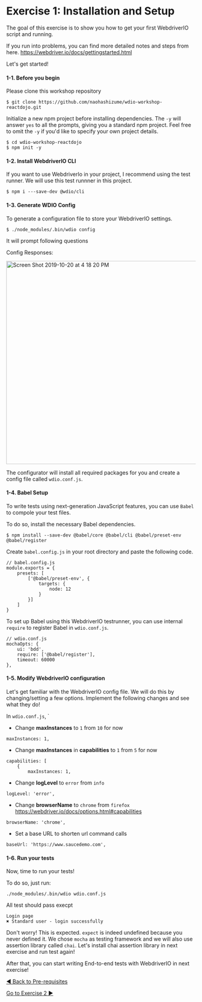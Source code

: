 # Exercise 1: Installation and Setup

The goal of this exercise is to show you how to get your first WebdriverIO script and running.

If you run into problems, you can find more detailed notes and steps from here. https://webdriver.io/docs/gettingstarted.html

Let's get started!

#### 1-1. Before you begin

Please clone this workshop repository

```
$ git clone https://github.com/naohashizume/wdio-workshop-reactdojo.git
```

Initialize a new npm project before installing dependencies. The `-y` will answer `yes` to all the prompts, giving you a standard npm project. Feel free to omit the `-y` if you'd like to specify your own project details.

```
$ cd wdio-workshop-reactdojo
$ npm init -y
```

#### 1-2. Install WebdriverIO CLI

If you want to use WebdriverIo in your project, I recommend using the test runner. We will use this test runnner in this project. 

```
$ npm i ---save-dev @wdio/cli
```

#### 1-3. Generate WDIO Config

To generate a configuration file to store your WebdriverIO settings.

```
$ ./node_modules/.bin/wdio config
```

It will prompt following questions

Config Responses:

<img width="540" alt="Screen Shot 2019-10-20 at 4 18 20 PM" src="https://user-images.githubusercontent.com/35462805/67168085-46f8f000-f355-11e9-98ae-2032c3d330a5.png">

The configurator will install all required packages for you and create a config file called `wdio.conf.js`.

#### 1-4. Babel Setup

To write tests using next-generation JavaScript features, you can use `Babel` to compole your test files.

To do so, install the necessary Babel dependencies.

```
$ npm install --save-dev @babel/core @babel/cli @babel/preset-env @babel/register
```

Create `babel.config.js` in your root directory and paste the following code.

```
// babel.config.js
module.exports = {
    presets: [
        ['@babel/preset-env', {
            targets: {
                node: 12
            }
        }]
    ]
}
```

To set up Babel using this WebdriverIO testrunner, you can use internal `require` to register Babel in `wdio.conf.js`.

```
// wdio.conf.js
mochaOpts: {
    ui: 'bdd',
    require: ['@babel/register'],
    timeout: 60000
},
```

#### 1-5. Modify WebdriverIO configuration

Let's get familiar with the WebdriverIO config file. We will do this by changing/setting a few options. Implement the following changes and see what they do!

In `wdio.conf.js`, `

- Change **maxInstances** to `1` from `10` for now

```
maxInstances: 1,
```

- Change **maxInstances** in **capabilities** to `1` from `5` for now

```
capabilities: [
    {
        maxInstances: 1,
```

- Change **logLevel** to `error` from `info`

```
logLevel: 'error',
```

- Change **browserName** to `chrome` from `firefox`
  https://webdriver.io/docs/options.html#capabilities

```
browserName: 'chrome',
```

- Set a base URL to shorten url command calls

```
baseUrl: 'https://www.saucedemo.com',
```

#### 1-6. Run your tests

Now, time to run your tests!

To do so, just run:

```
./node_modules/.bin/wdio wdio.conf.js
```

All test should pass execpt
```
Login page
✖ Standard user - login successfully
```
Don't worry! This is expected. `expect` is indeed undefined because you never defined it. We chose `mocha` as testing framework and we will also use assertion library called `chai`. Let's install chai assertion library in next exercise and run test again!

After that, you can start writing End-to-end tests with WebdriverIO in next exercise!

[ ◀️ Back to Pre-requisites](README.md)

[Go to Exercise 2 ▶️](./exercise2.md)
